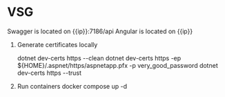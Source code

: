 # VSG

Swagger is located on {{ip}}:7186/api
Angular is located on {{ip}}

1. Generate certificates locally

   dotnet dev-certs https --clean
   dotnet dev-certs https -ep ${HOME}/.aspnet/https/aspnetapp.pfx -p very_good_password
   dotnet dev-certs https --trust

2. Run containers
   docker compose up -d
